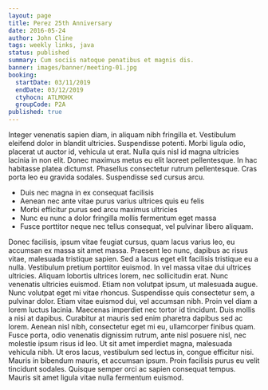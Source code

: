 ```yaml
---
layout: page
title: Perez 25th Anniversary
date: 2016-05-24
author: John Cline
tags: weekly links, java
status: published
summary: Cum sociis natoque penatibus et magnis dis.
banner: images/banner/meeting-01.jpg
booking:
  startDate: 03/11/2019
  endDate: 03/12/2019
  ctyhocn: ATLMOHX
  groupCode: P2A
published: true
---
```

Integer venenatis sapien diam, in aliquam nibh fringilla et. Vestibulum eleifend dolor in blandit ultricies. Suspendisse potenti. Morbi ligula odio, placerat ut auctor id, vehicula ut erat. Nulla quis nisl id magna ultricies lacinia in non elit. Donec maximus metus eu elit laoreet pellentesque. In hac habitasse platea dictumst. Phasellus consectetur rutrum pellentesque. Cras porta leo eu gravida sodales. Suspendisse sed cursus arcu.

* Duis nec magna in ex consequat facilisis
* Aenean nec ante vitae purus varius ultrices quis eu felis
* Morbi efficitur purus sed arcu maximus ultricies
* Nunc eu nunc a dolor fringilla mollis fermentum eget massa
* Fusce porttitor neque nec tellus consequat, vel pulvinar libero aliquam.

Donec facilisis, ipsum vitae feugiat cursus, quam lacus varius leo, eu accumsan ex massa sit amet massa. Praesent leo nunc, dapibus ac risus vitae, malesuada tristique sapien. Sed a lacus eget elit facilisis tristique eu a nulla. Vestibulum pretium porttitor euismod. In vel massa vitae dui ultrices ultricies. Aliquam lobortis ultrices lorem, nec sollicitudin erat. Nunc venenatis ultricies euismod. Etiam non volutpat ipsum, ut malesuada augue. Nunc volutpat eget mi vitae rhoncus. Suspendisse quis consectetur sem, a pulvinar dolor. Etiam vitae euismod dui, vel accumsan nibh. Proin vel diam a lorem luctus lacinia. Maecenas imperdiet nec tortor id tincidunt. Duis mollis a nisi at dapibus. Curabitur at mauris sed enim pharetra dapibus sed ac lorem. Aenean nisl nibh, consectetur eget mi eu, ullamcorper finibus quam.
Fusce porta, odio venenatis dignissim rutrum, ante nisl posuere nisl, nec molestie ipsum risus id leo. Ut sit amet imperdiet magna, malesuada vehicula nibh. Ut eros lacus, vestibulum sed lectus in, congue efficitur nisi. Mauris in bibendum mauris, et accumsan ipsum. Proin facilisis purus eu velit tincidunt sodales. Quisque semper orci ac sapien consequat tempus. Mauris sit amet ligula vitae nulla fermentum euismod.
